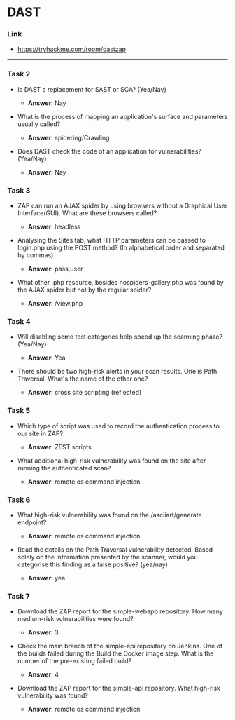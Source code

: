 # DAST
### Link
- https://tryhackme.com/room/dastzap
---
### Task 2

- Is DAST a replacement for SAST or SCA? (Yea/Nay)
    - **Answer**: Nay

- What is the process of mapping an application's surface and parameters usually called?
    - **Answer**: spidering/Crawling

- Does DAST check the code of an application for vulnerabilities? (Yea/Nay)
    - **Answer**: Nay


### Task 3

- ZAP can run an AJAX spider by using browsers without a Graphical User Interface(GUI). What are these browsers called?
    - **Answer**: headless

- Analysing the Sites tab, what HTTP parameters can be passed to login.php using the POST method? (In alphabetical order and separated by commas)
    - **Answer**: pass,user


- What other .php resource, besides nospiders-gallery.php was found by the AJAX spider but not by the regular spider?
    - **Answer**: /view.php


### Task 4

- Will disabling some test categories help speed up the scanning phase? (Yea/Nay)
    - **Answer**: Yea

- There should be two high-risk alerts in your scan results. One is Path Traversal. What's the name of the other one?
    - **Answer**: cross site scripting (reflected)


### Task 5

- Which type of script was used to record the authentication process to our site in ZAP?
    - **Answer**: ZEST scripts

- What additional high-risk vulnerability was found on the site after running the authenticated scan?
    - **Answer**: remote os command injection


### Task 6

- What high-risk vulnerability was found on the /asciiart/generate endpoint?
    - **Answer**: remote os command injection

- Read the details on the Path Traversal vulnerability detected. Based solely on the information presented by the scanner, would you categorise this finding as a false positive? (yea/nay)
    - **Answer**: yea

### Task 7

- Download the ZAP report for the simple-webapp repository. How many medium-risk vulnerabilities were found?
    - **Answer**: 3

- Check the main branch of the simple-api repository on Jenkins. One of the builds failed during the Build the Docker image step. What is the number of the pre-existing failed build?
    - **Answer**: 4

- Download the ZAP report for the simple-api repository. What high-risk vulnerability was found?
    - **Answer**: remote os command injection

